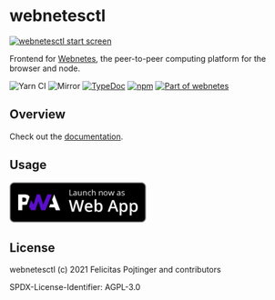 # webnetesctl

[![webnetesctl start screen](https://docs.webnetes.dev/getting-started/img/start.png)](https://webnetes.dev/)

Frontend for [Webnetes](https://github.com/alphahorizonio/webnetes), the peer-to-peer computing platform for the browser and node.

![Yarn CI](https://github.com/alphahorizonio/webnetesctl/workflows/Yarn%20CI/badge.svg)
![Mirror](https://github.com/alphahorizonio/webnetesctl/workflows/Mirror/badge.svg)
[![TypeDoc](https://img.shields.io/badge/TypeScript-Documentation-informational)](https://alphahorizonio.github.io/webnetesctl/)
[![npm](https://img.shields.io/npm/v/@alphahorizonio/webnetesctl)](https://www.npmjs.com/package/@alphahorizonio/webnetesctl)
[![Part of webnetes](https://img.shields.io/badge/Part%20of-webnetes-black)](https://webnetes.dev/)

## Overview

Check out the [documentation](https://docs.webnetes.dev/).

## Usage

[<img src="./img/launch.png" width="240">](https://webnetes.dev/)

## License

webnetesctl (c) 2021 Felicitas Pojtinger and contributors

SPDX-License-Identifier: AGPL-3.0
